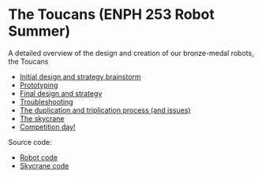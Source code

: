 # The Toucans (ENPH 253 Robot Summer)
A detailed overview of the design and creation of our bronze-medal robots, the Toucans
- <a href="https://github.com/tarakong01/robot-summer-toucans/blob/main/initial-design-strategy-brainstorm.md">Initial design and strategy brainstorm</a>
- <a href="https://github.com/tarakong01/robot-summer-toucans/blob/main/prototyping.md">Prototyping</a>
- <a href="https://github.com/tarakong01/robot-summer-toucans/blob/main/final-design-strategy.md">Final design and strategy</a>
- <a href="https://github.com/tarakong01/robot-summer-toucans/blob/main/troubleshooting.md">Troubleshooting</a>
- <a href="https://github.com/tarakong01/robot-summer-toucans/blob/main/duplication-triplication-process.md">The duplication and triplication process (and issues)</a>
- <a href="https://github.com/tarakong01/robot-summer-toucans/blob/main/skycrane.md">The skycrane</a>
- <a href="https://github.com/tarakong01/robot-summer-toucans/blob/main/competition-day.md">Competition day!</a>

Source code:
- <a href="https://github.com/tarakong01/robot-summer-toucans/tree/main/toucan-software/src">Robot code</a>
- <a href="https://github.com/tarakong01/robot-summer-toucans/tree/main/skycrane-software/src">Skycrane code</a>
